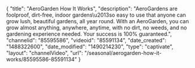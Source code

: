 {
    "title": "AeroGarden How It Works",
    "description": "AeroGardens are foolproof, dirt-free, indoor gardens\u2013so easy to use that anyone can grow lush, beautiful gardens, all year round. With an AeroGarden, you can grow almost anything, anywhere, anytime, with no dirt, no weeds, and no gardening experience needed. Your success is 100% guaranteed.",
    "channelid": "85595586",
    "videoid": "85591134",
    "date_created": "1488322600",
    "date_modified": "1490214230",
    "type": "captivate",
    "layout": "channelVideo",
    "url": "\/seasonal\/aerogarden-how-it-works\/85595586-85591134"
}